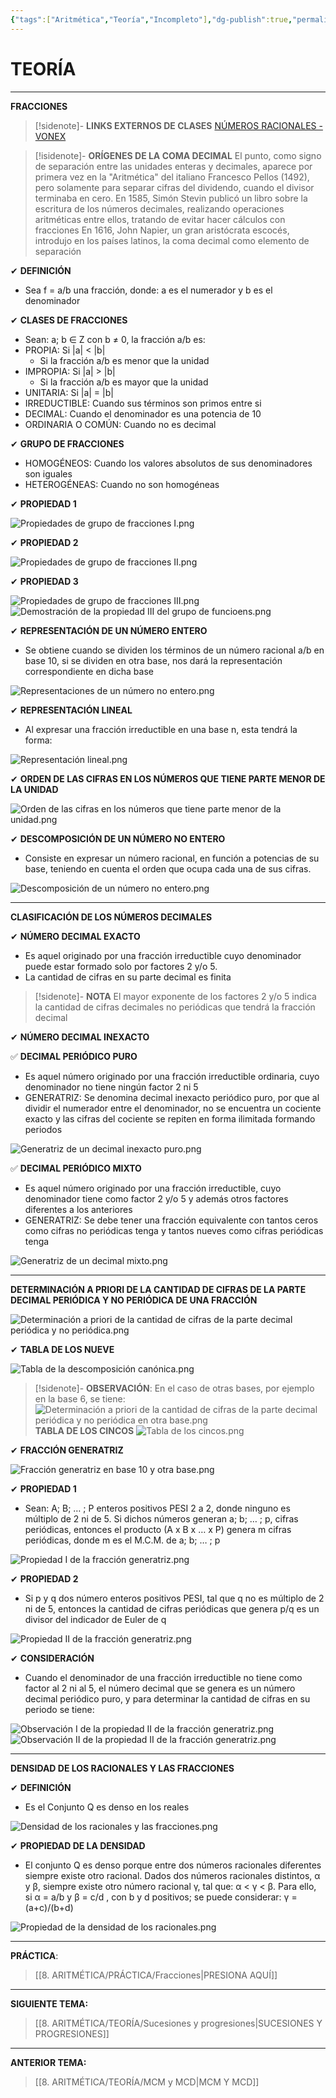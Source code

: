```yaml
---
{"tags":["Aritmética","Teoría","Incompleto"],"dg-publish":true,"permalink":"/8-aritmetica/teoria/fracciones/","dgPassFrontmatter":true}
---
```


# TEORÍA
---
**FRACCIONES** 

>[!sidenote]- **LINKS EXTERNOS DE CLASES** 
>[NÚMEROS RACIONALES - VONEX](https://youtu.be/1jwrhOspLz4?si=0YQlIPmz1MeLm8Yy)

 >[!isidenote]- **ORÍGENES DE LA COMA DECIMAL**
 >El punto, como signo de separación entre las unidades enteras y decimales, aparece por primera vez en la "Aritmética" del italiano Francesco Pellos (1492), pero solamente para separar cifras del dividendo, cuando el divisor terminaba en cero.
 >En 1585, Simón Stevin publicó un libro sobre la escritura de los números decimales, realizando operaciones aritméticas entre ellos, tratando de evitar hacer cálculos con fracciones
 >En 1616, John Napier, un gran aristócrata escocés, introdujo en los países latinos, la coma decimal como elemento de separación

✔ **DEFINICIÓN** 
- Sea f = a/b una fracción, donde: a es el numerador y b es el denominador

✔ **CLASES DE FRACCIONES**
- Sean: a; b ∈ Z con b ≠ 0, la fracción a/b es:
- PROPIA: Si |a| < |b|
	- Si la fracción a/b es menor que la unidad
- IMPROPIA: Si |a| > |b|
	- Si la fracción a/b es mayor que la unidad
- UNITARIA: Si |a| = |b|
- IRREDUCTIBLE: Cuando sus términos son primos entre si
- DECIMAL: Cuando el denominador es una potencia de 10
- ORDINARIA O COMÚN: Cuando no es decimal

✔ **GRUPO DE FRACCIONES**
- HOMOGÉNEOS: Cuando los valores absolutos de sus denominadores son iguales
- HETEROGÉNEAS: Cuando no son homogéneas

✔ **PROPIEDAD 1**

![Propiedades de  grupo de fracciones I.png](/img/user/1.%20ELEMENTOS%20GR%C3%81FICOS/Propiedades%20de%20%20grupo%20de%20fracciones%20I.png)

✔ **PROPIEDAD 2**

![Propiedades de  grupo de fracciones II.png](/img/user/1.%20ELEMENTOS%20GR%C3%81FICOS/Propiedades%20de%20%20grupo%20de%20fracciones%20II.png)

✔ **PROPIEDAD 3**

![Propiedades de  grupo de fracciones III.png](/img/user/1.%20ELEMENTOS%20GR%C3%81FICOS/Propiedades%20de%20%20grupo%20de%20fracciones%20III.png)
![Demostración de la propiedad III del grupo de funcioens.png](/img/user/1.%20ELEMENTOS%20GR%C3%81FICOS/Demostraci%C3%B3n%20de%20la%20propiedad%20III%20del%20grupo%20de%20funcioens.png)

✔ **REPRESENTACIÓN DE UN NÚMERO ENTERO**
- Se obtiene cuando se dividen los términos de un número racional a/b en base 10, si se dividen en otra base, nos dará la representación correspondiente en dicha base

![Representaciones de un número no entero.png](/img/user/1.%20ELEMENTOS%20GR%C3%81FICOS/Representaciones%20de%20un%20n%C3%BAmero%20no%20entero.png)

✔ **REPRESENTACIÓN LINEAL**
- Al expresar una fracción irreductible en una base n, esta tendrá la forma:

![Representación lineal.png](/img/user/1.%20ELEMENTOS%20GR%C3%81FICOS/Representaci%C3%B3n%20lineal.png)

✔ **ORDEN DE LAS CIFRAS EN LOS NÚMEROS QUE TIENE PARTE MENOR DE LA UNIDAD**

![Orden de las cifras en los números que tiene parte menor de la unidad.png](/img/user/1.%20ELEMENTOS%20GR%C3%81FICOS/Orden%20de%20las%20cifras%20en%20los%20n%C3%BAmeros%20que%20tiene%20parte%20menor%20de%20la%20unidad.png)

✔ **DESCOMPOSICIÓN DE UN NÚMERO NO ENTERO**
- Consiste en expresar un número racional, en función a potencias de su base, teniendo en cuenta el orden que ocupa cada una de sus cifras.

![Descomposición de un número no entero.png](/img/user/1.%20ELEMENTOS%20GR%C3%81FICOS/Descomposici%C3%B3n%20de%20un%20n%C3%BAmero%20no%20entero.png)

---
**CLASIFICACIÓN DE LOS NÚMEROS DECIMALES**

✔ **NÚMERO DECIMAL EXACTO** 
- Es aquel originado por una fracción irreductible cuyo denominador puede estar formado solo por factores 2 y/o 5. 
- La cantidad de cifras en su parte decimal es finita

>[!sidenote]- **NOTA**
>El mayor exponente de los factores 2 y/o 5 indica la cantidad de cifras decimales no periódicas que tendrá la fracción decimal

✔ **NÚMERO DECIMAL INEXACTO** 

✅ **DECIMAL PERIÓDICO PURO**
- Es aquel número originado por una fracción irreductible ordinaria, cuyo denominador no tiene ningún factor 2 ni 5
- GENERATRIZ: Se denomina decimal inexacto periódico puro, por que al dividir el numerador entre el denominador, no se encuentra un cociente exacto y las cifras del cociente se repiten en forma ilimitada formando periodos

![Generatriz de un decimal inexacto puro.png](/img/user/1.%20ELEMENTOS%20GR%C3%81FICOS/Generatriz%20de%20un%20decimal%20inexacto%20puro.png)

✅ **DECIMAL PERIÓDICO MIXTO**
- Es aquel número originado por una fracción irreductible, cuyo denominador tiene como factor  2 y/o 5 y además otros factores diferentes a los anteriores
- GENERATRIZ: Se debe tener una fracción equivalente con tantos ceros como cifras no periódicas tenga y tantos nueves como cifras periódicas tenga

![Generatriz de un decimal mixto.png](/img/user/1.%20ELEMENTOS%20GR%C3%81FICOS/Generatriz%20de%20un%20decimal%20mixto.png)

---
**DETERMINACIÓN A PRIORI DE LA CANTIDAD DE CIFRAS DE LA PARTE DECIMAL PERIÓDICA Y NO PERIÓDICA DE UNA FRACCIÓN**

![Determinación a priori de la cantidad de cifras de la parte decimal periódica y no periódica.png](/img/user/1.%20ELEMENTOS%20GR%C3%81FICOS/Determinaci%C3%B3n%20a%20priori%20de%20la%20cantidad%20de%20cifras%20de%20la%20parte%20decimal%20peri%C3%B3dica%20y%20no%20peri%C3%B3dica.png)

✔ **TABLA DE LOS NUEVE** 

![Tabla de la descomposición canónica.png](/img/user/1.%20ELEMENTOS%20GR%C3%81FICOS/Tabla%20de%20la%20descomposici%C3%B3n%20can%C3%B3nica.png)

>[!sidenote]- **OBSERVACIÓN**:
En el caso de otras bases, por ejemplo en la base 6, se tiene:
![Determinación a priori de la cantidad de cifras de la parte decimal periódica y no periódica en otra base.png](/img/user/1.%20ELEMENTOS%20GR%C3%81FICOS/Determinaci%C3%B3n%20a%20priori%20de%20la%20cantidad%20de%20cifras%20de%20la%20parte%20decimal%20peri%C3%B3dica%20y%20no%20peri%C3%B3dica%20en%20otra%20base.png)
**TABLA DE LOS CINCOS**
![Tabla de los cincos.png](/img/user/1.%20ELEMENTOS%20GR%C3%81FICOS/Tabla%20de%20los%20cincos.png)

✔ **FRACCIÓN GENERATRIZ**

![Fracción generatriz en base 10 y otra base.png](/img/user/1.%20ELEMENTOS%20GR%C3%81FICOS/Fracci%C3%B3n%20generatriz%20en%20base%2010%20y%20otra%20base.png)

✔ **PROPIEDAD 1**
- Sean: A; B; … ; P enteros positivos PESI 2 a 2, donde ninguno es múltiplo de 2 ni de 5. Si dichos números generan a; b; … ; p, cifras periódicas, entonces el producto (A x B x … x P) genera m cifras periódicas, donde m es el M.C.M. de a; b; … ; p

![Propiedad I de la fracción generatriz.png](/img/user/1.%20ELEMENTOS%20GR%C3%81FICOS/Propiedad%20I%20de%20la%20fracci%C3%B3n%20generatriz.png)

✔ **PROPIEDAD 2**
- Si p y q dos número enteros positivos PESI, tal que q no es múltiplo de 2 ni de 5, entonces la cantidad de cifras periódicas que genera p/q es un divisor del indicador de Euler de q

![Propiedad II de la fracción generatriz.png](/img/user/1.%20ELEMENTOS%20GR%C3%81FICOS/Propiedad%20II%20de%20la%20fracci%C3%B3n%20generatriz.png)

✔ **CONSIDERACIÓN**
- Cuando el denominador de una fracción irreductible no tiene como factor al 2 ni al 5, el número decimal que se genera es un número decimal periódico puro, y para determinar la cantidad de cifras en su periodo se tiene:

![Observación I de la propiedad II de la fracción generatriz.png](/img/user/1.%20ELEMENTOS%20GR%C3%81FICOS/Observaci%C3%B3n%20I%20de%20la%20propiedad%20II%20de%20la%20fracci%C3%B3n%20generatriz.png)
![Observación II de la propiedad II de la fracción generatriz.png](/img/user/1.%20ELEMENTOS%20GR%C3%81FICOS/Observaci%C3%B3n%20II%20de%20la%20propiedad%20II%20de%20la%20fracci%C3%B3n%20generatriz.png)

---
**DENSIDAD DE LOS RACIONALES Y LAS FRACCIONES**

✔ **DEFINICIÓN** 
- Es el Conjunto Q es denso en los reales

![Densidad de los racionales y las fracciones.png](/img/user/1.%20ELEMENTOS%20GR%C3%81FICOS/Densidad%20de%20los%20racionales%20y%20las%20fracciones.png)

✔ **PROPIEDAD DE LA DENSIDAD**
- El conjunto Q es denso porque entre dos números racionales diferentes siempre existe otro racional. Dados dos números racionales distintos, α y β, siempre existe otro número racional γ, tal que: α < γ < β. Para ello, si α = a/b y β = c/d , con b y d positivos; se puede considerar: γ = (a+c)/(b+d)

![Propiedad de la densidad de los racionales.png](/img/user/1.%20ELEMENTOS%20GR%C3%81FICOS/Propiedad%20de%20la%20densidad%20de%20los%20racionales.png)

---
**PRÁCTICA**:
>[[8. ARITMÉTICA/PRÁCTICA/Fracciones\|PRESIONA AQUÍ]]

---
**SIGUIENTE TEMA:** 
>[[8. ARITMÉTICA/TEORÍA/Sucesiones y progresiones\|SUCESIONES Y PROGRESIONES]]

---
**ANTERIOR TEMA:** 
>[[8. ARITMÉTICA/TEORÍA/MCM y MCD\|MCM Y MCD]]

